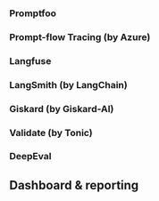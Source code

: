 

### Promptfoo

### Prompt-flow Tracing (by Azure)
### Langfuse

### LangSmith (by LangChain)

### Giskard (by Giskard-AI)

### Validate (by Tonic)




### DeepEval




## Dashboard & reporting


